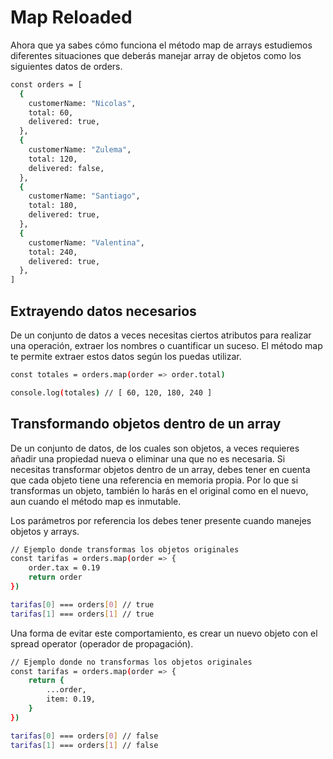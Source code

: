 # Map Reloaded

Ahora que ya sabes cómo funciona el método map de arrays estudiemos diferentes situaciones que deberás manejar array de objetos como los siguientes datos de orders.

``` bash
const orders = [
  {
    customerName: "Nicolas",
    total: 60,
    delivered: true,
  },
  {
    customerName: "Zulema",
    total: 120,
    delivered: false,
  },
  {
    customerName: "Santiago",
    total: 180,
    delivered: true,
  },
  {
    customerName: "Valentina",
    total: 240,
    delivered: true,
  },
]
```

## Extrayendo datos necesarios

De un conjunto de datos a veces necesitas ciertos atributos para realizar una operación, extraer los nombres o cuantificar un suceso. El método map te permite extraer estos datos según los puedas utilizar.

``` bash
const totales = orders.map(order => order.total)

console.log(totales) // [ 60, 120, 180, 240 ]
```

## Transformando objetos dentro de un array

De un conjunto de datos, de los cuales son objetos, a veces requieres añadir una propiedad nueva o eliminar una que no es necesaria. Si necesitas transformar objetos dentro de un array, debes tener en cuenta que cada objeto tiene una referencia en memoria propia. Por lo que si transformas un objeto, también lo harás en el original como en el nuevo, aun cuando el método map es inmutable.

Los parámetros por referencia los debes tener presente cuando manejes objetos y arrays.

``` bash
// Ejemplo donde transformas los objetos originales
const tarifas = orders.map(order => {
    order.tax = 0.19
    return order
})

tarifas[0] === orders[0] // true
tarifas[1] === orders[1] // true
```

Una forma de evitar este comportamiento, es crear un nuevo objeto con el spread operator (operador de propagación).

``` bash
// Ejemplo donde no transformas los objetos originales
const tarifas = orders.map(order => {
    return {
        ...order,
        item: 0.19,
    }
})

tarifas[0] === orders[0] // false
tarifas[1] === orders[1] // false
```
